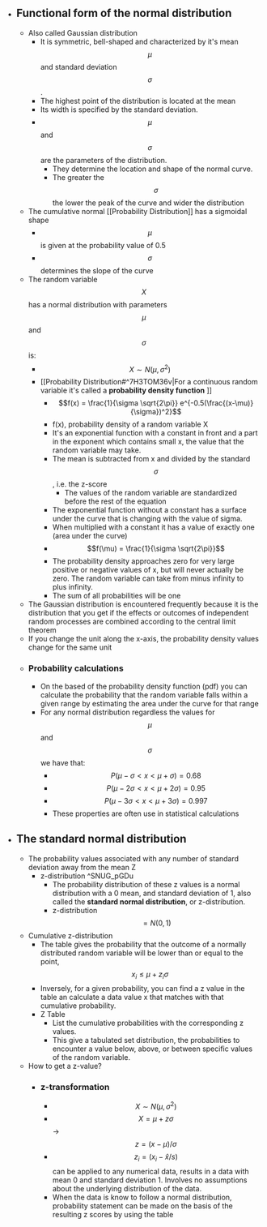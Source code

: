  * ## Functional form of the normal distribution
    * Also called Gaussian distribution
      * It is symmetric, bell-shaped and characterized by it's mean $$\mu$$ and standard deviation $$\sigma$$.
      * The highest point of the distribution is located at the mean
      * Its width is specified by the standard deviation.
      * $$\mu$$ and $$\sigma$$ are the parameters of the distribution.
        * They determine the location and shape of the normal curve.
        * The greater the $$\sigma$$ the lower the peak of the curve and wider the distribution
    * The cumulative normal [[Probability Distribution]] has a sigmoidal shape
      * $$\mu$$ is given at the probability value of 0.5
      * $$\sigma$$ determines the slope of the curve
    * The random variable $$X$$ has a normal distribution with parameters $$\mu$$ and $$\sigma$$ is:
      * $$X \sim N(\mu,\sigma^2)$$
      * [[Probability Distribution#^7H3TOM36v|For a continuous random variable it's called a **probability density function** ]]
        * $$f(x) = \frac{1}{\sigma \sqrt{2\pi}} e^{-0.5(\frac{(x-\mu)}{\sigma})^2}$$
        * f(x), probability density of a random variable X
        * It's an exponential function with a constant in front and a part in the exponent which contains small x, the value that the random variable may take.
        * The mean is subtracted from x and divided by the standard $$\sigma$$, i.e. the z-score
          * The values of the random variable are standardized before the rest of the equation
        * The exponential function without a constant has a surface under the curve that is changing with the value of sigma.
        * When multiplied with a constant it has a value of exactly one (area under the curve)
        * $$f(\mu) = \frac{1}{\sigma \sqrt{2\pi}}$$
        * The probability density approaches zero for very large positive or negative values of x, but will never actually be zero. The random variable can take from minus infinity to plus infinity.
        * The sum of all probabilities will be one
    * The Gaussian distribution is encountered frequently because it is the distribution that you get if the effects or outcomes of independent random processes are combined according to the central limit theorem
    * If you change the unit along the x-axis, the probability density values change for the same unit
    * ### Probability calculations
      * On the based of the probability density function (pdf) you can calculate the probability that the random variable falls within a given range by estimating the area under the curve for that range
      * For any normal distribution regardless the values for $$\mu$$ and $$\sigma$$ we have that:
        * $$P(\mu - \sigma < x < \mu + \sigma) = 0.68$$
        * $$P(\mu - 2\sigma < x < \mu + 2\sigma) = 0.95$$
        * $$P(\mu - 3\sigma < x < \mu + 3\sigma) = 0.997$$
        * These properties are often use in statistical calculations
  * ## The standard normal distribution
    * The probability values associated with any number of standard deviation away from the mean Z
      * z-distribution ^SNUG_pGDu
        * The probability distribution of these z values is a normal distribution with a 0 mean, and standard deviation of 1, also called the **standard normal distribution**, or z-distribution.
        * z-distribution $$ = N(0,1)$$
    * Cumulative z-distribution
      * The table gives the probability that the outcome of a normally distributed random variable will be lower than or equal to the point, $$x_i \leq \mu+z_i \sigma$$
      * Inversely, for a given probability, you can find a z value in the table an calculate a data value x that matches with that cumulative probability.
      * Z Table
        * List the cumulative probabilities with the corresponding z values.
        * This give a tabulated set distribution, the probabilities to encounter a value below, above, or between specific values of the random variable. 
    * How to get a z-value?
      * ### z-transformation
        * $$X \sim N(\mu,\sigma^2)$$
        * $$X = \mu + z\sigma$$ -> $$z = (x - \mu) / \sigma$$
        * $$ z_i = (x_i - \hat{x} / s)$$ can be applied to any numerical data, results in a data with mean 0 and standard deviation 1. Involves no assumptions about the underlying distribution of the data.
        * When the data is know to follow a normal distribution, probability statement can be made on the basis of the resulting z scores by using the table